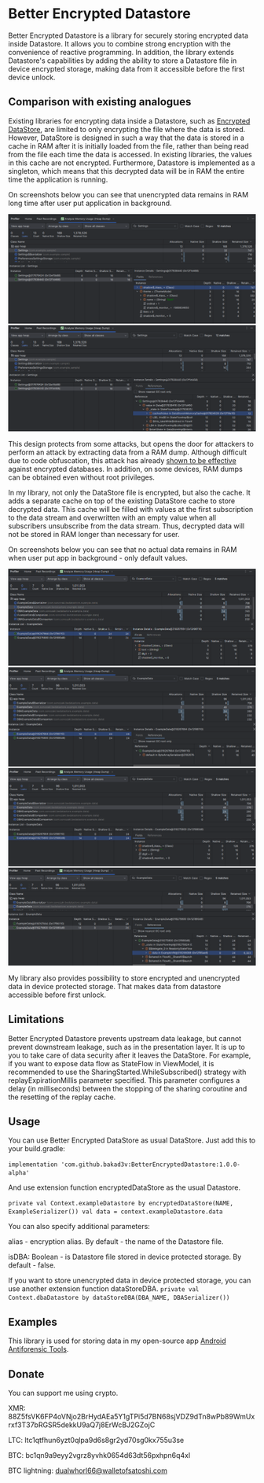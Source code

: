 # Better Encrypted Datastore
Better Encrypted Datastore is a library for securely storing encrypted data inside Datastore. It allows you to combine strong encryption with the convenience of reactive programming. In addition, the library extends Datastore's capabilities by adding the ability to store a Datastore file in device encrypted storage, making data from it accessible before the first device unlock.

## Comparison with existing analogues
Existing libraries for encrypting data inside a Datastore, such as [Encrypted DataStore](https://github.com/osipxd/encrypted-datastore), are limited to only encrypting the file where the data is stored. However, DataStore is designed in such a way that the data is stored in a cache in RAM after it is initially loaded from the file, rather than being read from the file each time the data is accessed. In existing libraries, the values in this cache are not encrypted. Furthermore, Datastore is implemented as a singleton, which means that this decrypted data will be in RAM the entire time the application is running.

On screenshots below you can see that unencrypted data remains in RAM long time after user put application in background.

![Image](./images/encrypted_datastore_value.png)
![Image](./images/encrypted_datastore_path.png)

This design protects from some attacks, but opens the door for attackers to perform an attack by extracting data from a RAM dump. Although difficult due to code obfuscation, this attack has already [shown to be effective](https://cellebrite.com/en/decrypting-databases-using-ram-dump-health-data/) against encrypted databases. In addition, on some devices, RAM dumps can be obtained even without root privileges.

In my library, not only the DataStore file is encrypted, but also the cache. It adds a separate cache on top of the existing DataStore cache to store decrypted data. This cache will be filled with values at the first subscription to the data stream and overwritten with an empty value when all subscribers unsubscribe from the data stream. Thus, decrypted data will not be stored in RAM longer than necessary for user.

On screenshots below you can see that no actual data remains in RAM when user put app in background - only default values. 

![Image](./images/bedatastore_value1.png)
![Image](./images/bedatastore_path1.png)
![Image](./images/bedatastore_value2.png)
![Image](./images/bedatastore_path2.png)

My library also provides possibility to store encrypted and unencrypted data in device protected storage. That makes data from datastore accessible before first unlock.

## Limitations

Better Encrypted Datastore prevents upstream data leakage, but cannot prevent downstream leakage, such as in the presentation layer. It is up to you to take care of data security after it leaves the DataStore. For example, if you want to expose data flow as StateFlow in ViewModel, it is recommended to use the SharingStarted.WhileSubscribed() strategy with replayExpirationMillis parameter specified. This parameter configures a delay (in milliseconds) between the stopping of the sharing coroutine and the resetting of the replay cache.

## Usage
You can use Better Encrypted DataStore as usual DataStore. Just add this to your build.gradle:

`implementation 'com.github.bakad3v:BetterEncryptedDatastore:1.0.0-alpha'`

And use extension function encryptedDataStore as the usual Datastore.

`private val Context.exampleDatastore by encryptedDataStore(NAME, ExampleSerializer())
val data = context.exampleDatastore.data`

You can also specify additional parameters:

alias - encryption alias. By default - the name of the Datastore file.

isDBA: Boolean - is Datastore file stored in device protected storage. By default - false.

If you want to store unencrypted data in device protected storage, you can use another extension function dataStoreDBA.
`private val Context.dbaDatastore by dataStoreDBA(DBA_NAME, DBASerializer())`

## Examples
This library is used for storing data in my open-source app [Android Antiforensic Tools](https://github.com/bakad3v/Android-AntiForensic-Tools).

## Donate
You can support me using crypto.

XMR: 88Z5fsVK6FP4oVNjo2BrHydAEa5Y1gTPi5d7BN68sjVDZ9dTn8wPb89WmUxrxf3T37bRGSR5dekkU9aQ7j8ErWcBJ2GZojC

LTC: ltc1qtfhun6yzt0qlpa9d6s8gr2yd70sg0kx755u3se

BTC: bc1qn9a9eyy2vgrz8yvhk0654d63dt56pxhpn6q4xl

BTC lightning: dualwhorl66@walletofsatoshi.com
